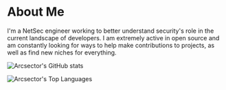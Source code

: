 # About Me

I'm a NetSec engineer working to better understand security's role in the current landscape of developers. I am extremely active in open source and am constantly looking for ways to help make contributions to projects, as well as find new niches for everything.

![Arcsector's GitHub stats](https://github-readme-stats.vercel.app/api?username=arcsector&show_icons=true&theme=outrun)

![Arcsector's Top Languages](https://github-readme-stats.vercel.app/api/top-langs/?username=arcsector&layout=compact&theme=outrun)

<!--
**arcsector/arcsector** is a ✨ _special_ ✨ repository because its `README.md` (this file) appears on your GitHub profile.

Here are some ideas to get you started:

- 🔭 I’m currently working on ...
- 🌱 I’m currently learning ...
- 👯 I’m looking to collaborate on ...
- 🤔 I’m looking for help with ...
- 💬 Ask me about ...
- 📫 How to reach me: ...
- 😄 Pronouns: ...
- ⚡ Fun fact: ...
-->
